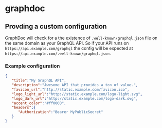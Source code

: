 # graphdoc

## Provding a custom configuration

GraphDoc will check for a the existence of `.well-known/graphql.json` file on the same domain as your GraphQL API. So if your API runs on `https://api.example.com/graphql` the config will be expected at `https://api.example.com/.well-known/graphql.json`.

### Example configuration

```json
{
   "title":"My GraphQL API",
   "description":"Awesome API that provides a ton of value.",
   "favicon_url":"http://static.example.com/favicon.ico",
   "logo_light_url":"http://static.example.com/logo-light.svg",
   "logo_dark_url":"http://static.example.com/logo-dark.svg",
   "accent_color":"#ff0000",
   "headers":{
      "Authorization":"Bearer MyPublicSecret"
   }
}
```
